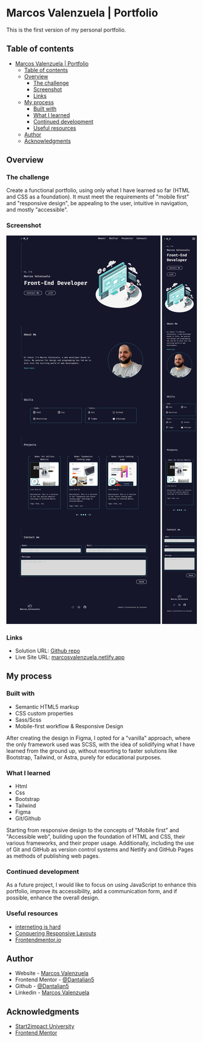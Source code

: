 # Marcos Valenzuela | Portfolio

This is the first version of my personal portfolio.

## Table of contents

- [Marcos Valenzuela | Portfolio](#marcos-valenzuela-|-portfolio)
  - [Table of contents](#table-of-contents)
  - [Overview](#overview)
    - [The challenge](#the-challenge)
    - [Screenshot](#screenshot)
    - [Links](#links)
  - [My process](#my-process)
    - [Built with](#built-with)
    - [What I learned](#what-i-learned)
    - [Continued development](#continued-development)
    - [Useful resources](#useful-resources)
  - [Author](#author)
  - [Acknowledgments](#acknowledgments)

## Overview

### The challenge

Create a functional portfolio, using only what I have learned so far (HTML and CSS as a foundation). It must meet the requirements of "mobile first" and "responsive design", be appealing to the user, intuitive in navigation, and mostly "accessible".

### Screenshot

![](./screenshot-desktop.jpg) ![](./screenshot-mobile.jpg)

### Links

- Solution URL: [Github repo](https://github.com/Dantalian5/marcosvalenzuela.git)
- Live Site URL: [marcosvalenzuela.netlify.app](https://marcosvalenzuela.netlify.app)

## My process

### Built with

- Semantic HTML5 markup
- CSS custom properties
- Sass/Scss
- Mobile-first workflow & Responsive Design


After creating the design in Figma, I opted for a "vanilla" approach, where the only framework used was SCSS, with the idea of solidifying what I have learned from the ground up, without resorting to faster solutions like Bootstrap, Tailwind, or Astra, purely for educational purposes.

### What I learned

- Html
- Css
- Bootstrap
- Tailwind
- Figma
- Git/Github

Starting from responsive design to the concepts of "Mobile first" and "Accessible web", building upon the foundation of HTML and CSS, their various frameworks, and their proper usage. Additionally, including the use of Git and GitHub as version control systems and Netlify and GitHub Pages as methods of publishing web pages.

### Continued development

As a future project, I would like to focus on using JavaScript to enhance this portfolio, improve its accessibility, add a communication form, and if possible, enhance the overall design.

### Useful resources

- [interneting is hard](https://internetingishard.netlify.app)
- [Conquering Responsive Layouts](https://courses.kevinpowell.co/conquering-responsive-layouts)
- [Frontendmentor.io](https://www.frontendmentor.io/)

## Author

- Website - [Marcos Valenzuela](https://marcosvalenzuela.netlify.app)
- Frontend Mentor - [@Dantalian5](https://www.frontendmentor.io/profile/Dantalian5)
- Github - [@Dantalian5](https://github.com/Dantalian5)
- Linkedin - [Marcos Valenzuela](www.linkedin.com/in/marcos-valenzuela-coding)

## Acknowledgments

- [Start2impact University](https://www.start2impact.it) 
- [Frontend Mentor](https://www.frontendmentor.io)
